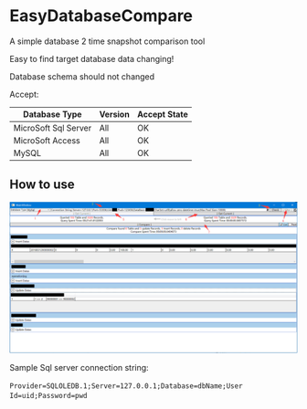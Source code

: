 # EasyDatabaseCompare
A simple database 2 time snapshot comparison tool

Easy to find target database data changing!

Database schema should not changed

Accept:

|Database Type|Version|Accept State|
|-|-|-|
|MicroSoft Sql Server|All|OK|
|MicroSoft Access|All|OK|
|MySQL|All|OK|

How to use
-----------------------
![](https://github.com/Flithor/EasyDatabaseCompare/blob/master/image.png)

Sample Sql server connection string:

`Provider=SQLOLEDB.1;Server=127.0.0.1;Database=dbName;User Id=uid;Password=pwd`
